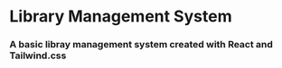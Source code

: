 # Library Management System

### A basic libray management system created with React and Tailwind.css